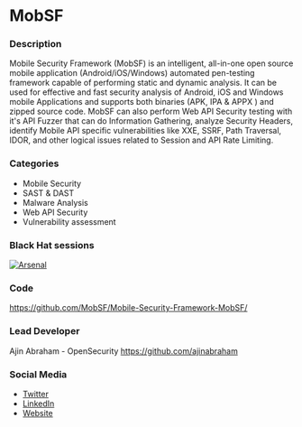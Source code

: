 # MobSF

### Description
Mobile Security Framework (MobSF) is an intelligent, all-in-one open source mobile application (Android/iOS/Windows) automated pen-testing framework capable of performing static and dynamic analysis. It can be used for effective and fast security analysis of Android, iOS and Windows mobile Applications and supports both binaries (APK, IPA & APPX ) and zipped source code. MobSF can also perform Web API Security testing with it's API Fuzzer that can do Information Gathering, analyze Security Headers, identify Mobile API specific vulnerabilities like XXE, SSRF, Path Traversal, IDOR, and other logical issues related to Session and API Rate Limiting.

### Categories
* Mobile Security
* SAST & DAST
* Malware Analysis
* Web API Security
* Vulnerability assessment

### Black Hat sessions

[![Arsenal](https://raw.githubusercontent.com/toolswatch/badges/master/arsenal/asia/2015.svg)](https://www.toolswatch.org/2015/03/black-hat-asia-2015-arsenal-speaker-list/)

 
### Code 
https://github.com/MobSF/Mobile-Security-Framework-MobSF/

### Lead Developer
 Ajin Abraham - OpenSecurity https://github.com/ajinabraham

### Social Media 
* [Twitter](https://twitter.com/ajinabraham)
* [LinkedIn](https://in.linkedin.com/in/ajinabraham)
* [Website](https://ajinabraham.com/)
        
              
